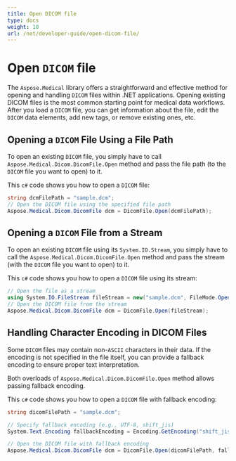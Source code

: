 ```yaml
---
title: Open DICOM file
type: docs
weight: 10
url: /net/developer-guide/open-dicom-file/
---
```



# Open `DICOM` file

The `Aspose.Medical` library offers a straightforward and effective method for opening and handling `DICOM` files within .NET applications. Opening existing DICOM files is the most common starting point for medical data workflows. After you load a `DICOM` file, you can get information about the file, edit the `DICOM` data elements, add new tags, or remove existing ones, etc.

## Opening a `DICOM` File Using a File Path

To open an existing `DICOM` file, you simply have to call `Aspose.Medical.Dicom.DicomFile.Open` method and pass the file path (to the `DICOM` file you want to open) to it.

This `c#` code shows you how to open a `DICOM` file:

```csharp
string dcmFilePath = "sample.dcm";
// Open the DICOM file using the specified file path
Aspose.Medical.Dicom.DicomFile dcm = DicomFile.Open(dcmFilePath);
```

## Opening a `DICOM` File from a Stream

To open an existing `DICOM` file using its `System.IO.Stream`, you simply have to call the `Aspose.Medical.Dicom.DicomFile.Open` method and pass the stream (with the `DICOM` file you want to open) to it.

This `c#` code shows you how to open a `DICOM` file using its stream:

```csharp
// Open the file as a stream
using System.IO.FileStream fileStream = new("sample.dcm", FileMode.Open, FileAccess.Read);
// Open the DICOM file from the stream
Aspose.Medical.Dicom.DicomFile dcm = DicomFile.Open(fileStream);
```

## Handling Character Encoding in DICOM Files

Some `DICOM` files may contain non-`ASCII` characters in their data. If the encoding is not specified in the file itself, you can provide a fallback encoding to ensure proper text interpretation.

Both overloads of `Aspose.Medical.Dicom.DicomFile.Open` method allows passing fallback encoding.

This `c#` code shows you how to open a `DICOM` file with fallback encoding:

```csharp
string dicomFilePath = "sample.dcm";

// Specify fallback encoding (e.g., UTF-8, shift_jis)
System.Text.Encoding fallbackEncoding = Encoding.GetEncoding("shift_jis");

// Open the DICOM file with fallback encoding
Aspose.Medical.Dicom.DicomFile dcm = DicomFile.Open(dicomFilePath, fallbackEncoding);
```
